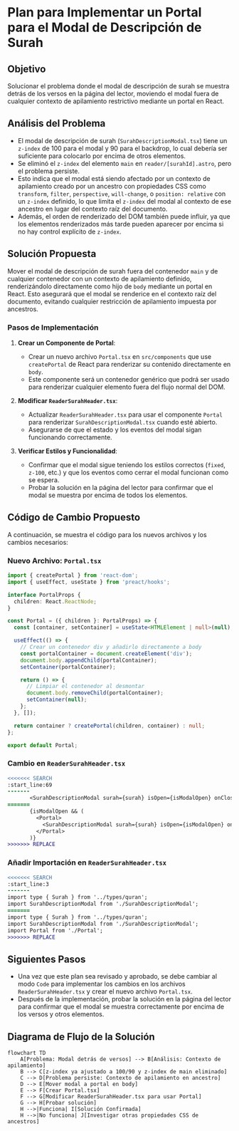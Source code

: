 # Plan para Implementar un Portal para el Modal de Descripción de Surah

## Objetivo
Solucionar el problema donde el modal de descripción de surah se muestra detrás de los versos en la página del lector, moviendo el modal fuera de cualquier contexto de apilamiento restrictivo mediante un portal en React.

## Análisis del Problema
- El modal de descripción de surah (`SurahDescriptionModal.tsx`) tiene un `z-index` de 100 para el modal y 90 para el backdrop, lo cual debería ser suficiente para colocarlo por encima de otros elementos.
- Se eliminó el `z-index` del elemento `main` en `reader/[surahId].astro`, pero el problema persiste.
- Esto indica que el modal está siendo afectado por un contexto de apilamiento creado por un ancestro con propiedades CSS como `transform`, `filter`, `perspective`, `will-change`, o `position: relative` con un `z-index` definido, lo que limita el `z-index` del modal al contexto de ese ancestro en lugar del contexto raíz del documento.
- Además, el orden de renderizado del DOM también puede influir, ya que los elementos renderizados más tarde pueden aparecer por encima si no hay control explícito de `z-index`.

## Solución Propuesta
Mover el modal de descripción de surah fuera del contenedor `main` y de cualquier contenedor con un contexto de apilamiento definido, renderizándolo directamente como hijo de `body` mediante un portal en React. Esto asegurará que el modal se renderice en el contexto raíz del documento, evitando cualquier restricción de apilamiento impuesta por ancestros.

### Pasos de Implementación
1. **Crear un Componente de Portal**:
   - Crear un nuevo archivo `Portal.tsx` en `src/components` que use `createPortal` de React para renderizar su contenido directamente en `body`.
   - Este componente será un contenedor genérico que podrá ser usado para renderizar cualquier elemento fuera del flujo normal del DOM.

2. **Modificar `ReaderSurahHeader.tsx`**:
   - Actualizar `ReaderSurahHeader.tsx` para usar el componente `Portal` para renderizar `SurahDescriptionModal.tsx` cuando esté abierto.
   - Asegurarse de que el estado y los eventos del modal sigan funcionando correctamente.

3. **Verificar Estilos y Funcionalidad**:
   - Confirmar que el modal sigue teniendo los estilos correctos (`fixed`, `z-100`, etc.) y que los eventos como cerrar el modal funcionan como se espera.
   - Probar la solución en la página del lector para confirmar que el modal se muestra por encima de todos los elementos.

## Código de Cambio Propuesto
A continuación, se muestra el código para los nuevos archivos y los cambios necesarios:

### Nuevo Archivo: `Portal.tsx`
```typescript
import { createPortal } from 'react-dom';
import { useEffect, useState } from 'preact/hooks';

interface PortalProps {
  children: React.ReactNode;
}

const Portal = ({ children }: PortalProps) => {
  const [container, setContainer] = useState<HTMLElement | null>(null);

  useEffect(() => {
    // Crear un contenedor div y añadirlo directamente a body
    const portalContainer = document.createElement('div');
    document.body.appendChild(portalContainer);
    setContainer(portalContainer);

    return () => {
      // Limpiar el contenedor al desmontar
      document.body.removeChild(portalContainer);
      setContainer(null);
    };
  }, []);

  return container ? createPortal(children, container) : null;
};

export default Portal;
```

### Cambio en `ReaderSurahHeader.tsx`
```diff
<<<<<<< SEARCH
:start_line:69
-------
       <SurahDescriptionModal surah={surah} isOpen={isModalOpen} onClose={closeModal} />
=======
       {isModalOpen && (
         <Portal>
           <SurahDescriptionModal surah={surah} isOpen={isModalOpen} onClose={closeModal} />
         </Portal>
       )}
>>>>>>> REPLACE
```

### Añadir Importación en `ReaderSurahHeader.tsx`
```diff
<<<<<<< SEARCH
:start_line:3
-------
import type { Surah } from '../types/quran';
import SurahDescriptionModal from './SurahDescriptionModal';
=======
import type { Surah } from '../types/quran';
import SurahDescriptionModal from './SurahDescriptionModal';
import Portal from './Portal';
>>>>>>> REPLACE
```

## Siguientes Pasos
- Una vez que este plan sea revisado y aprobado, se debe cambiar al modo `Code` para implementar los cambios en los archivos `ReaderSurahHeader.tsx` y crear el nuevo archivo `Portal.tsx`.
- Después de la implementación, probar la solución en la página del lector para confirmar que el modal se muestra correctamente por encima de los versos y otros elementos.

## Diagrama de Flujo de la Solución
```mermaid
flowchart TD
    A[Problema: Modal detrás de versos] --> B[Análisis: Contexto de apilamiento]
    B --> C[z-index ya ajustado a 100/90 y z-index de main eliminado]
    C --> D[Problema persiste: Contexto de apilamiento en ancestro]
    D --> E[Mover modal a portal en body]
    E --> F[Crear Portal.tsx]
    F --> G[Modificar ReaderSurahHeader.tsx para usar Portal]
    G --> H[Probar solución]
    H -->|Funciona| I[Solución Confirmada]
    H -->|No funciona| J[Investigar otras propiedades CSS de ancestros]